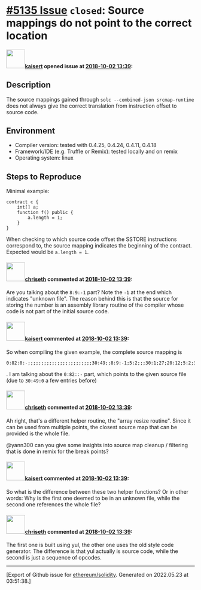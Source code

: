 # [\#5135 Issue](https://github.com/ethereum/solidity/issues/5135) `closed`: Source mappings do not point to the correct location

#### <img src="https://avatars.githubusercontent.com/u/6348026?v=4" width="50">[kaisert](https://github.com/kaisert) opened issue at [2018-10-02 13:39](https://github.com/ethereum/solidity/issues/5135):

<!--## Prerequisites

- First, many thanks for taking part in the community. We really appreciate that.
- We realize there is a lot of information requested here. We ask only that you do your best to provide as much information as possible so we can better help you.
- Support questions are better asked in one of the following locations:
	- [Solidity chat](https://gitter.im/ethereum/solidity)
	- [Stack Overflow](https://ethereum.stackexchange.com/)
- Ensure the issue isn't already reported.
- The issue should be reproducible with the latest solidity version; however, this isn't a hard requirement and being reproducible with an older version is sufficient.
-->

## Description

The source mappings gained through `solc --combined-json srcmap-runtime` does not always give the correct translation from instruction offset to source code. 

## Environment

- Compiler version: tested with 0.4.25, 0.4.24, 0.4.11, 0.4.18
- Framework/IDE (e.g. Truffle or Remix): tested locally and on remix
- Operating system: linux

## Steps to Reproduce
Minimal example:
```
contract c {
    int[] a;
    function f() public {
        a.length = 1;
    } 
}
```
When checking to which source code offset the SSTORE instructions correspond to, the source mapping indicates the beginning of the contract. Expected would be `a.length = 1`.

#### <img src="https://avatars.githubusercontent.com/u/9073706?v=4" width="50">[chriseth](https://github.com/chriseth) commented at [2018-10-02 13:39](https://github.com/ethereum/solidity/issues/5135#issuecomment-426280025):

Are you talking about the `8:9:-1` part? Note the `-1` at the end which indicates "unknown file". The reason behind this is that the source for storing the number is an assembly library routine of the compiler whose code is not part of the initial source code.

#### <img src="https://avatars.githubusercontent.com/u/6348026?v=4" width="50">[kaisert](https://github.com/kaisert) commented at [2018-10-02 13:39](https://github.com/ethereum/solidity/issues/5135#issuecomment-426287991):

So when compiling the given example, the complete source mapping is 
```
0:82:0:-;;;;;;;;;;;;;;;;;;;;;;;;30:49;;8:9:-1;5:2;;;30:1;27;20:12;5:2;30:49:0;;;;;;;71:1;60;:12;;;;;:::i;:::-;;30:49::o;0:82::-;;;;;;;;;;;;;;;;;;;;;;;;;;;;:::i;:::-;;;;;:::o;:::-;;;;;;;;;;;;;;;;;;;;;;;;;;;:::o
```

. I am talking about the `0:82::-` part, which points to the given source file (due to `30:49:0` a few entries before)

#### <img src="https://avatars.githubusercontent.com/u/9073706?v=4" width="50">[chriseth](https://github.com/chriseth) commented at [2018-10-02 13:39](https://github.com/ethereum/solidity/issues/5135#issuecomment-426290240):

Ah right, that's a different helper routine, the "array resize routine". Since it can be used from multiple points, the closest source map that can be provided is the whole file.

@yann300 can you give some insights into source map cleanup / filtering that is done in remix for the break points?

#### <img src="https://avatars.githubusercontent.com/u/6348026?v=4" width="50">[kaisert](https://github.com/kaisert) commented at [2018-10-02 13:39](https://github.com/ethereum/solidity/issues/5135#issuecomment-426312820):

So what is the difference between these two helper functions? Or in other words: Why is the first one deemed to be in an unknown file, while the second one references the whole file?

#### <img src="https://avatars.githubusercontent.com/u/9073706?v=4" width="50">[chriseth](https://github.com/chriseth) commented at [2018-10-02 13:39](https://github.com/ethereum/solidity/issues/5135#issuecomment-426968996):

The first one is built using yul, the other one uses the old style code generator. The difference is that yul actually is source code, while the second is just a sequence of opcodes.


-------------------------------------------------------------------------------



[Export of Github issue for [ethereum/solidity](https://github.com/ethereum/solidity). Generated on 2022.05.23 at 03:51:38.]
